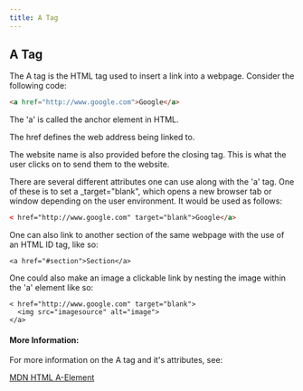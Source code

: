 ```yaml
---
title: A Tag
---
```

## A Tag

The A tag is the HTML tag used to insert a link into a webpage. Consider the following code:
```html
<a href="http://www.google.com">Google</a>
```

The 'a' is called the anchor element in HTML.

The href defines the web address being linked to. 

The website name is also provided before the closing tag. This is what the user clicks on to send them to the website. 

There are several different attributes one can use along with the 'a' tag. One of these is to set a _target="blank", which opens a new browser tab or window depending on the user environment. It would be used as follows:

```html
< href="http://www.google.com" target="blank">Google</a>
```

One can also link to another section of the same webpage with the use of an HTML ID tag, like so:

```
<a href="#section">Section</a>
```

One could also make an image a clickable link by nesting the image within the 'a' element like so:

```
< href="http://www.google.com" target="blank">
  <img src="imagesource" alt="image">
</a>
```

#### More Information:
For more information on the A tag and it's attributes, see: 

[MDN HTML A-Element](https://developer.mozilla.org/en-US/docs/Web/HTML/Element/a)

